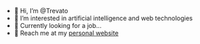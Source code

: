 - 👋 Hi, I’m @Trevato
- 👀 I’m interested in artificial intelligence and web technologies
- 🌱 Currently looking for a job...
- 🎯 Reach me at my [personal website](https://trevordobbertin.com)
